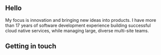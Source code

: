 ## Hello
My focus is innovation and bringing new ideas into products. I have more than 17 years of software development experience building successful cloud native services, while managing large, diverse multi-site teams.

## Getting in touch
